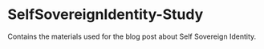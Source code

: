 # SelfSovereignIdentity-Study
Contains the materials used for the blog post about Self Sovereign Identity.
